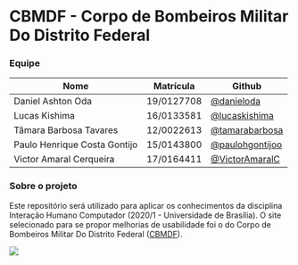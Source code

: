 # CBMDF - Corpo de Bombeiros Militar Do Distrito Federal

### Equipe

| Nome | Matrícula | Github |  
|---|---|---|
| Daniel Ashton Oda | 19/0127708 | [@danieloda](https://github.com/danieloda) |   
| Lucas Kishima | 16/0133581 | [@lucaskishima](https://github.com/lucaskishima) |    
| Tâmara Barbosa Tavares | 12/0022613 | [@tamarabarbosa](https://github.com/tamarabarbosa) |
| Paulo Henrique Costa Gontijo | 15/0143800 | [@paulohgontijoo](https://github.com/paulohgontijoo) |
| Victor Amaral Cerqueira | 17/0164411 | [@VictorAmaralC](https://github.com/VictorAmaralC) |

### Sobre o projeto

Este repositório será utilizado para aplicar os conhecimentos da disciplina Interação Humano Computador (2020/1 - Universidade de Brasília). O site selecionado para se propor melhorias de usabilidade foi o do Corpo de Bombeiros Militar Do Distrito Federal ([CBMDF](https://www.cbm.df.gov.br/)).

![](https://github.com/Interacao-Humano-Computador/2020.1-Corpo-De-Bombeiros-Militar-Do-Distrito-Federal/blob/master/docs/images/%C3%ADcone.jpg?raw=true)  
